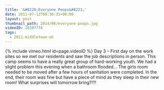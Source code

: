 ```yaml
---
title: '&#8220;Everyone Poops&#8221;'
date: 2011-07-12T00:36:31+00:00
layout: post
thumbnail_path: 2014/06/everyone-poops.jpg
videoID: 26307774
tags:
  - 2011-middletown-oh
---
```

{% include vimeo.html id=page.videoID %}
Day 3 &#8211; First day on the work sites so we met our residents and saw the job descriptions in person. This camp seems to have a really great group of hard-working youth. We had a slight problem this evening when a bathroom flooded&#8230; The girls room needed to be moved after a few hours of sanitation were completed. In the end, their room was fine but have a piece of mind as they sleep in their new room! What surprises will tomorrow bring?!?!